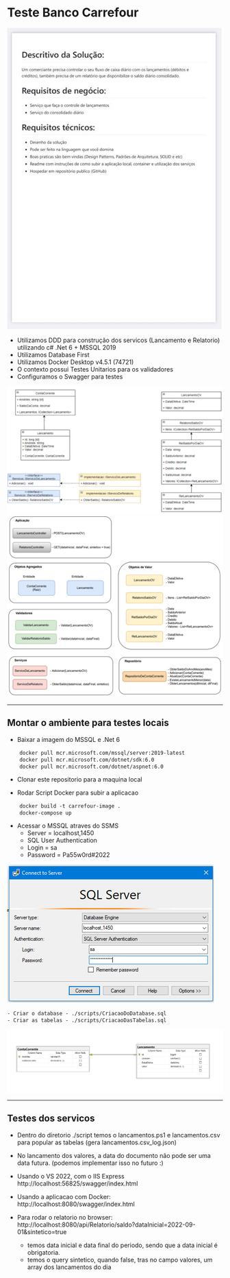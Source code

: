 # Teste Banco Carrefour

<img src="img/TesteDDD.jpg">

- Utilizamos DDD para construção dos servicos (Lancamento e Relatorio) utilizando c# .Net 6 + MSSQL 2019
- Utilizamos Database First
- Utilizamos Docker Desktop v4.5.1 (74721)
- O contexto possui Testes Unitarios para os validadores
- Configuramos o Swagger para testes

<img src="img/DiagramaClasses.png">

<img src="img/Documentacao.png">

----

## Montar o ambiente para testes locais

- Baixar a imagem do MSSQL e .Net 6

```
	docker pull mcr.microsoft.com/mssql/server:2019-latest
	docker pull mcr.microsoft.com/dotnet/sdk:6.0
	docker pull mcr.microsoft.com/dotnet/aspnet:6.0
```
	
- Clonar este repositorio para a maquina local

- Rodar Script Docker para subir a aplicacao

```
	docker build -t carrefour-image .
	docker-compose up
```

- Acessar o MSSQL atraves do SSMS 
	- Server = localhost,1450
	- SQL User Authentication 
	- Login = sa
	- Password = Pa55w0rd#2022
	
<img src="img/ConectarSSMS.png">
	
	- Criar o database - ./scripts/CriacaoDoDatabase.sql 
	- Criar as tabelas - ./scripts/CriacaoDasTabelas.sql

<img src="img/RelacionamentoSQL.png">

----

## Testes dos servicos

- Dentro do diretorio ./script temos o lancamentos.ps1 e lancamentos.csv para popular as tabelas (gera lancamentos.csv_log.json)

- No lancamento dos valores, a data do documento não pode ser uma data futura. (podemos implementar isso no futuro :)

- Usando o VS 2022, com o IIS Express
	http://localhost:56825/swagger/index.html

- Usando a aplicacao com Docker:
	http://localhost:8080/swagger/index.html

- Para rodar o relatorio no browser:
	http://localhost:8080/api/Relatorio/saldo?dataInicial=2022-09-01&sintetico=true

	- temos data inicial e data final do periodo, sendo que a data inicial é obrigatoria.
	- temos o query sintetico, quando false, tras no campo valores, um array dos lancamentos do dia
